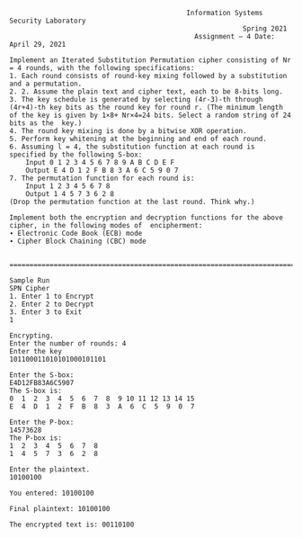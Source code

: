                                                 Information Systems Security Laboratory 
                                                              Spring 2021 
                                                  Assignment – 4 Date: April 29, 2021 
  
    Implement an Iterated Substitution Permutation cipher consisting of Nr = 4 rounds, with the following specifications:  
    1. Each round consists of round-key mixing followed by a substitution and a permutation.   
    2. 2. Assume the plain text and cipher text, each to be 8-bits long.  
    3. The key schedule is generated by selecting (4r-3)-th through (4r+4)-th key bits as the round key for round r. (The minimum length of the key is given by 1×8+ Nr×4=24 bits. Select a random string of 24 bits as the  key.)  
    4. The round key mixing is done by a bitwise XOR operation.  
    5. Perform key whitening at the beginning and end of each round.  
    6. Assuming l = 4, the substitution function at each round is specified by the following S-box:
        Input 0 1 2 3 4 5 6 7 8 9 A B C D E F
        Output E 4 D 1 2 F B 8 3 A 6 C 5 9 0 7
    7. The permutation function for each round is:
        Input 1 2 3 4 5 6 7 8
        Output 1 4 5 7 3 6 2 8
    (Drop the permutation function at the last round. Think why.)  
    
    Implement both the encryption and decryption functions for the above cipher, in the following modes of  encipherment: 
    ∙ Electronic Code Book (ECB) mode
    ∙ Cipher Block Chaining (CBC) mode   
                            
                          ========================================================================================== 

    Sample Run
    SPN Cipher
    1. Enter 1 to Encrypt
    2. Enter 2 to Decrypt
    3. Enter 3 to Exit
    1

    Encrypting.
    Enter the number of rounds: 4
    Enter the key
    101100011010101000101101

    Enter the S-box:
    E4D12FB83A6C5907
    The S-box is: 
    0  1  2  3  4  5  6  7  8  9 10 11 12 13 14 15
    E  4  D  1  2  F  B  8  3  A  6  C  5  9  0  7

    Enter the P-box:
    14573628
    The P-box is: 
    1  2  3  4  5  6  7  8 
    1  4  5  7  3  6  2  8

    Enter the plaintext.
    10100100

    You entered: 10100100

    Final plaintext: 10100100

    The encrypted text is: 00110100

    